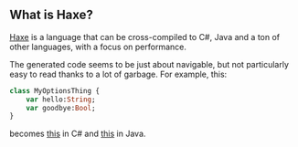 ## What is Haxe?

[Haxe](https://haxe.org/) is a language that can be cross-compiled to C#, Java and a ton of other languages, with a focus on performance.

The generated code seems to be just about navigable, but not particularly easy to read thanks to a lot of garbage. For example, this:
```haxe
class MyOptionsThing {
    var hello:String;
    var goodbye:Bool;
}
```
becomes [this](https://github.com/samblackburn/haxe/blob/main/helloworld.cs/src/HelloWorld.cs#L34-L115) in C# and [this](https://github.com/samblackburn/haxe/blob/main/helloworld.java/src/haxe/root/MyOptionsThing.java) in Java.
